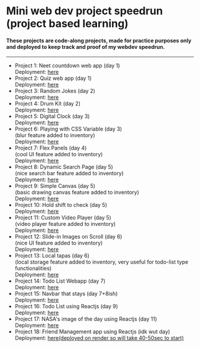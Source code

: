 # Mini web dev project speedrun (project based learning)<br />
#### These projects are code-along projects, made for practice purposes only and deployed to keep track and proof of my webdev speedrun.
---
- Project 1: Neet countdown web app (day 1)<br />
    Deployment: [here](https://neet2025-countdown.netlify.app/)
- Project 2: Quiz web app (day 1)<br />
    Deployment: [here](https://simple-sa-quiz-app.netlify.app/)
- Project 3: Random Jokes (day 2)<br />
    Deployment: [here](https://somerandomjokes.netlify.app/)
- Project 4: Drum Kit (day 2)<br />
    Deployment: [here](https://bad-dum-tuss.netlify.app/)
- Project 5: Digital Clock (day 3)<br />
    Deployment: [here](https://time-rn.netlify.app/)
- Project 6: Playing with CSS Variable (day 3)<br />
    (blur feature added to inventory)<br />
    Deployment: [here](https://howtoblur-css.netlify.app/)
- Project 7: Flex Panels (day 4)<br />
    (cool UI feature added to inventory)<br />
    Deployment: [here](https://letstakeitallin.netlify.app/)
- Project 8: Dynamic Search Page (day 5)<br />
    (nice search bar feature added to inventory)<br />
    Deployment: [here](https://useless-search-feature.netlify.app/)
- Project 9: Simple Canvas (day 5)<br />
    (basic drawing canvas feature added to inventory)<br />
    Deployment: [here](https://useless-canvas.netlify.app/)
- Project 10: Hold shift to check (day 5)<br />
    Deployment: [here](https://hold-shift-to-check-items-saar.netlify.app/)
- Project 11: Custom Video Player (day 5)<br />
    (video player feature added to inventory)<br />
    Deployment: [here](https://hopecore-video.netlify.app/)
- Project 12: Slide-in Images on Scroll (day 6)<br />
    (nice UI feature added to inventory)<br />
    Deployment: [here](https://slidein-scroll-feature.netlify.app/)
- Project 13: Local tapas (day 6)<br />
    (local storage feature added to inventory, very useful for todo-list type functionalities)<br />
    Deployment: [here](https://localtapascodealongshit.netlify.app/)
- Project 14: Todo List Webapp (day 7)<br />
    Deployment: [here](https://yet-another-todo-list-app.netlify.app/)
- Project 15: Navbar that stays (day 7+8ish)<br />
    Deployment: [here](https://areyyyy.netlify.app/)
- Project 16: Todo List using Reactjs (day 9)<br />
    Deployment: [here](https://yet-another-todo-list-app-in-react.netlify.app/)
- Project 17: NASA's image of the day using Reactjs (day 11)<br />
    Deployment: [here](https://apotd-project-react.vercel.app/)
- Project 18: Friend Management app using Reactjs (idk wut day)<br />
    Deployment: [here(deployed on render so will take 40-50sec to start)](https://fren-manager.onrender.com/)
